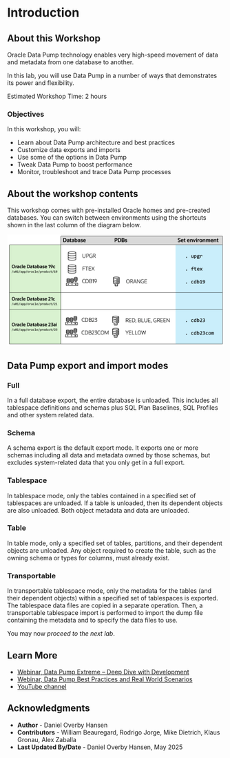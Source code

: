 # Introduction

## About this Workshop

Oracle Data Pump technology enables very high-speed movement of data and metadata from one database to another. 

In this lab, you will use Data Pump in a number of ways that demonstrates its power and flexibility. 

Estimated Workshop Time: 2 hours

### Objectives

In this workshop, you will:

* Learn about Data Pump architecture and best practices
* Customize data exports and imports
* Use some of the options in Data Pump
* Tweak Data Pump to boost performance
* Monitor, troubleshoot and trace Data Pump processes

## About the workshop contents

This workshop comes with pre-installed Oracle homes and pre-created databases.
You can switch between environments using the shortcuts shown in the last column of the diagram below.

![Overview of the Oracle Homes and databases in the lab](./images/introduction-overview.png " ")

## Data Pump export and import modes

### Full 

In a full database export, the entire database is unloaded. This includes all tablespace definitions and schemas plus SQL Plan Baselines, SQL Profiles and other system related data.

### Schema

A schema export is the default export mode. It exports one or more schemas including all data and metadata owned by those schemas, but excludes system-related data that you only get in a full export. 

### Tablespace 

In tablespace mode, only the tables contained in a specified set of tablespaces are unloaded. If a table is unloaded, then its dependent objects are also unloaded. Both object metadata and data are unloaded. 

### Table

In table mode, only a specified set of tables, partitions, and their dependent objects are unloaded. Any object required to create the table, such as the owning schema or types for columns, must already exist.

### Transportable

In transportable tablespace mode, only the metadata for the tables (and their dependent objects) within a specified set of tablespaces is exported. The tablespace data files are copied in a separate operation. Then, a transportable tablespace import is performed to import the dump file containing the metadata and to specify the data files to use.

You may now *proceed to the next lab*.

## Learn More

* [Webinar, Data Pump Extreme – Deep Dive with Development](https://dohdatabase.com/webinars/)
* [Webinar, Data Pump Best Practices and Real World Scenarios](https://dohdatabase.com/webinars/)
* [YouTube channel](https://www.youtube.com/@upgradenow/)

## Acknowledgments
* **Author** - Daniel Overby Hansen
* **Contributors** - William Beauregard, Rodrigo Jorge, Mike Dietrich, Klaus Gronau, Alex Zaballa
* **Last Updated By/Date** - Daniel Overby Hansen, May 2025
